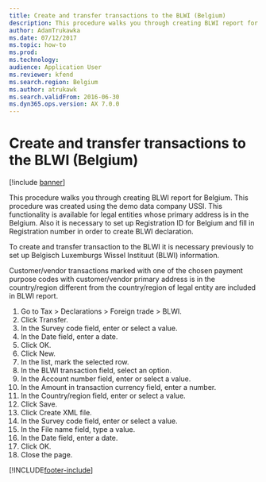 ```yaml
---
title: Create and transfer transactions to the BLWI (Belgium)
description: This procedure walks you through creating BLWI report for Belgium.
author: AdamTrukawka
ms.date: 07/12/2017
ms.topic: how-to
ms.prod: 
ms.technology: 
audience: Application User
ms.reviewer: kfend
ms.search.region: Belgium
ms.author: atrukawk
ms.search.validFrom: 2016-06-30
ms.dyn365.ops.version: AX 7.0.0
---
```

# Create and transfer transactions to the BLWI (Belgium)

[!include [banner](../../includes/banner.md)]

This procedure walks you through creating BLWI report for Belgium. This procedure was created using the demo data company USSI. This functionality is available for legal entities whose primary address is in the Belgium. Also it is necessary to set up Registration ID for Belgium and fill in Registration number in order to create BLWI declaration.

To create and transfer transaction to the BLWI it is necessary previously to set up Belgisch Luxemburgs Wissel Instituut (BLWI) information.

Customer/vendor transactions marked with one of the chosen payment purpose codes with customer/vendor primary address is in the country/region different from the country/region of legal entity are included in BLWI report.

1. Go to Tax > Declarations > Foreign trade > BLWI.
2. Click Transfer.
3. In the Survey code field, enter or select a value.
4. In the Date field, enter a date.
5. Click OK.
6. Click New.
7. In the list, mark the selected row.
8. In the BLWI transaction field, select an option.
9. In the Account number field, enter or select a value.
10. In the Amount in transaction currency field, enter a number.
11. In the Country/region field, enter or select a value.
12. Click Save.
13. Click Create XML file.
14. In the Survey code field, enter or select a value.
15. In the File name field, type a value.
16. In the Date field, enter a date.
17. Click OK.
18. Close the page.



[!INCLUDE[footer-include](../../../includes/footer-banner.md)]
